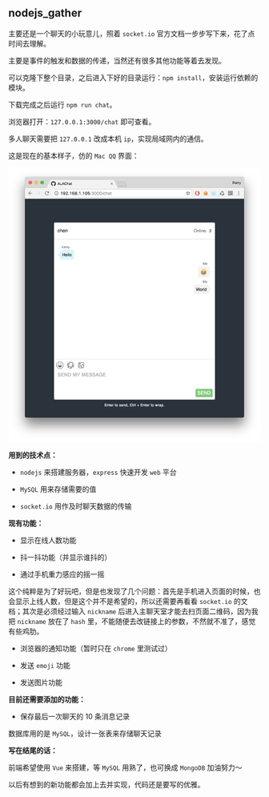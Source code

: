 ## nodejs_gather

主要还是一个聊天的小玩意儿，照着 `socket.io` 官方文档一步步写下来，花了点时间去理解。

主要是事件的触发和数据的传递，当然还有很多其他功能等着去发现。

可以克隆下整个目录，之后进入下好的目录运行：`npm install`，安装运行依赖的模块。

下载完成之后运行 `npm run chat`。

浏览器打开：`127.0.0.1:3000/chat` 即可查看。

多人聊天需要把 `127.0.0.1` 改成本机 `ip`，实现局域网内的通信。

这是现在的基本样子，仿的 `Mac QQ` 界面：

![chat](assets/chat.png)

**用到的技术点：**

* `nodejs` 来搭建服务器，`express` 快速开发 `web` 平台

* `MySQL` 用来存储需要的值

* `socket.io` 用作及时聊天数据的传输

**现有功能：**

* 显示在线人数功能

* 抖一抖功能（并显示谁抖的）

* 通过手机重力感应的摇一摇

这个纯粹是为了好玩吧，但是也发现了几个问题：首先是手机进入页面的时候，也会显示上线人数，但是这个并不是希望的，所以还需要再看看 `socket.io` 的文档；其次是必须经过输入 `nickname` 后进入主聊天室才能去扫页面二维码，因为我把 `nickname` 放在了 `hash` 里，不能随便去改链接上的参数，不然就不准了，感觉有些鸡肋。

* 浏览器的通知功能（暂时只在 `chrome` 里测试过）

* 发送 `emoji` 功能

* 发送图片功能

**目前还需要添加的功能：**

* 保存最后一次聊天的 10 条消息记录

数据库用的是 `MySQL`，设计一张表来存储聊天记录

**写在结尾的话：**

前端希望使用 `Vue` 来搭建，等 `MySQL` 用熟了，也可换成 `MongoDB` 加油努力～

以后有想到的新功能都会加上去并实现，代码还是要写的优雅。
